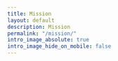 ```yaml
---
title: Mission
layout: default
description: Mission
permalink: "/mission/"
intro_image_absolute: true
intro_image_hide_on_mobile: false
---
```

